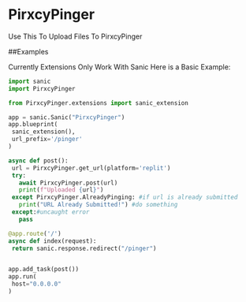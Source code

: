 # PirxcyPinger

Use This To Upload Files To PirxcyPinger


##Examples

Currently Extensions Only Work With Sanic
Here is a Basic Example:
 ```py
import sanic
import PirxcyPinger

from PirxcyPinger.extensions import sanic_extension

app = sanic.Sanic("PirxcyPinger")
app.blueprint(
  sanic_extension(), 
  url_prefix='/pinger'
)

async def post():
  url = PirxcyPinger.get_url(platform='replit')
  try:
    await PirxcyPinger.post(url)
    print(f"Uploaded {url}")
  except PirxcyPinger.AlreadyPinging: #if url is already submitted
    print("URL Already Submitted!") #do something
  except:#uncaught error
    pass

@app.route('/')
async def index(request):
  return sanic.response.redirect("/pinger")


app.add_task(post())
app.run(
  host="0.0.0.0"
)
```
